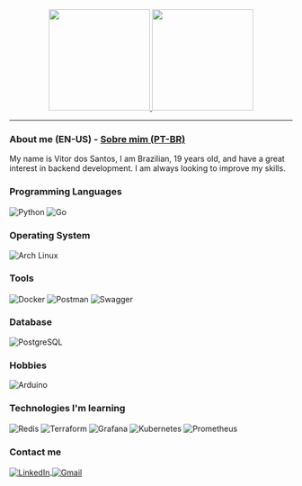 <div align="center">
  <a href="https://github.com/zVitorSantos">
    <img height="180em" src="https://github-readme-stats.vercel.app/api?username=zVitorSantos&show_icons=true&theme=dark&include_all_commits=true&count_private=true" />
    <img height="180em" src="https://github-readme-stats.vercel.app/api/top-langs/?username=zVitorSantos&layout=compact&langs_count=7&theme=dark" />
  </a>
</div>

____________________________________________________________

### About me (EN-US) - [Sobre mim (PT-BR)](https://github.com/zVitorSantos)

My name is Vitor dos Santos, I am Brazilian, 19 years old, and have a great interest in backend development. I am always looking to improve my skills.

### Programming Languages
  <img align="center" alt="Python" src="https://img.shields.io/badge/Python-3776AB?logo=python&logoColor=white"/>
  <img align="center" alt="Go" src="https://img.shields.io/badge/Go-0FAAFF?logo=Go&logoColor=white"/>

### Operating System
  <img align="center" alt="Arch Linux" src="https://img.shields.io/badge/Arch_Linux-1793D1?style=flat&logo=arch-linux&logoColor=white"/>

### Tools
  <img align="center" alt="Docker" src="https://img.shields.io/badge/Docker-2496ED?logo=docker&logoColor=white"/>
  <img align="center" alt="Postman" src="https://img.shields.io/badge/Postman-FF6C37?logo=postman&logoColor=white"/>
  <img align="center" alt="Swagger" src="https://img.shields.io/badge/Swagger-85EA2D?logo=swagger&logoColor=black"/>

### Database
  <img align="center" alt="PostgreSQL" src="https://img.shields.io/badge/PostgreSQL-316192?logo=postgresql&logoColor=white"/>

### Hobbies
  <img align="center" alt="Arduino" src="https://img.shields.io/badge/Arduino-00979D?logo=arduino&logoColor=white"/>

### Technologies I'm learning
  <img align="center" alt="Redis" src="https://img.shields.io/badge/Redis-DC382D?logo=redis&logoColor=white"/>
  <img align="center" alt="Terraform" src="https://img.shields.io/badge/Terraform-7B42BC?logo=terraform&logoColor=white"/>
  <img align="center" alt="Grafana" src="https://img.shields.io/badge/Grafana-F46800?logo=grafana&logoColor=white"/>
  <img align="center" alt="Kubernetes" src="https://img.shields.io/badge/Kubernetes-326CE5?logo=kubernetes&logoColor=white"/>
  <img align="center" alt="Prometheus" src="https://img.shields.io/badge/Prometheus-E6522C?logo=prometheus&logoColor=white"/>

### Contact me
  <a href="https://www.linkedin.com/in/Stumetin/">
    <img align="center" alt="LinkedIn" src="https://img.shields.io/badge/LinkedIn-0077B5?logo=linkedin&logoColor=white"/>
  </a>
  <a href="mailto:vitorsantos4736@gmail.com">
    <img align="center" alt="Gmail" src="https://img.shields.io/badge/Gmail-D14836?logo=gmail&logoColor=white"/>
  </a>

